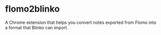# flomo2blinko
A Chrome extension that helps you convert notes exported from Flomo into a format that Blinko can import.
